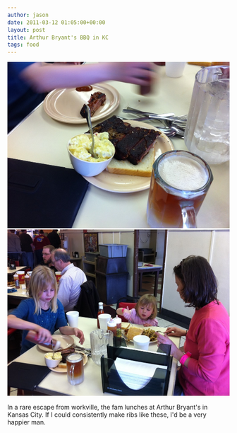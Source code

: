 ```yaml
---
author: jason
date: 2011-03-12 01:05:00+00:00
layout: post
title: Arthur Bryant's BBQ in KC
tags: food
---
```


![P713](/assets/images/p713.jpg.scaled1000.jpg)
![P715](/assets/images/p715.jpg.scaled1000.jpg)

In a rare escape from workville, the fam lunches at Arthur Bryant's in Kansas City.  If I could consistently make ribs like these, I'd be a very happier man.
